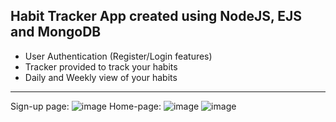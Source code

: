 Habit Tracker App created using NodeJS, EJS and MongoDB
----------------------------------------------------------------------------------
- User Authentication (Register/Login features)
- Tracker provided to track your habits
- Daily and Weekly view of your habits
----------------------------------------------------------------------------------
Sign-up page:
![image](https://github.com/ujwalathatavarthi/HabitTracker/assets/44131903/44219dea-ab8c-493a-ae28-5f59ba4e6f8d)
Home-page:
![image](https://github.com/ujwalathatavarthi/HabitTracker/assets/44131903/1583e3be-9057-47b9-8869-949ac8221005)
![image](https://github.com/ujwalathatavarthi/HabitTracker/assets/44131903/7c6d2918-f3f8-4b1e-9e09-205c3dd958e1)


